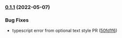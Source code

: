

### [0.1.1](https://github.com/mattjennings/svelte-pixi/compare/0.1.0...0.1.1) (2022-05-07)


### Bug Fixes

* typescript error from optional text style PR ([50fd1f6](https://github.com/mattjennings/svelte-pixi/commit/50fd1f60750878fe7955d6cee3da71132698e235))